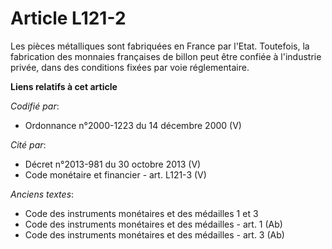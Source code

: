 # Article L121-2

Les pièces métalliques sont fabriquées en France par l'Etat. Toutefois, la fabrication des monnaies françaises de billon peut
être confiée à l'industrie privée, dans des conditions fixées par voie réglementaire.

**Liens relatifs à cet article**

_Codifié par_:

  - Ordonnance n°2000-1223 du 14 décembre 2000 (V)

_Cité par_:

  - Décret n°2013-981 du 30 octobre 2013 (V)
  - Code monétaire et financier - art. L121-3 (V)

_Anciens textes_:

  - Code des instruments monétaires et des médailles 1 et 3
  - Code des instruments monétaires et des médailles - art. 1 (Ab)
  - Code des instruments monétaires et des médailles - art. 3 (Ab)
